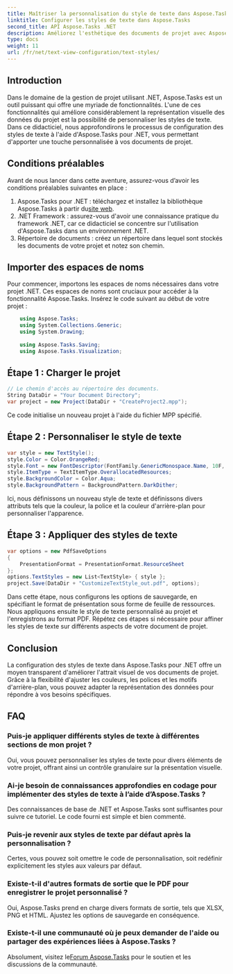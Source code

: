 ```yaml
---
title: Maîtriser la personnalisation du style de texte dans Aspose.Tasks
linktitle: Configurer les styles de texte dans Aspose.Tasks
second_title: API Aspose.Tasks .NET
description: Améliorez l'esthétique des documents de projet avec Aspose.Tasks pour .NET. Personnalisez les styles de texte sans effort pour une représentation visuellement attrayante.
type: docs
weight: 11
url: /fr/net/text-view-configuration/text-styles/
---
```

## Introduction
Dans le domaine de la gestion de projet utilisant .NET, Aspose.Tasks est un outil puissant qui offre une myriade de fonctionnalités. L'une de ces fonctionnalités qui améliore considérablement la représentation visuelle des données du projet est la possibilité de personnaliser les styles de texte. Dans ce didacticiel, nous approfondirons le processus de configuration des styles de texte à l'aide d'Aspose.Tasks pour .NET, vous permettant d'apporter une touche personnalisée à vos documents de projet.
## Conditions préalables
Avant de nous lancer dans cette aventure, assurez-vous d’avoir les conditions préalables suivantes en place :
1.  Aspose.Tasks pour .NET : téléchargez et installez la bibliothèque Aspose.Tasks à partir du[site web](https://releases.aspose.com/tasks/net/).
2. .NET Framework : assurez-vous d'avoir une connaissance pratique du framework .NET, car ce didacticiel se concentre sur l'utilisation d'Aspose.Tasks dans un environnement .NET.
3. Répertoire de documents : créez un répertoire dans lequel sont stockés les documents de votre projet et notez son chemin.
## Importer des espaces de noms
Pour commencer, importons les espaces de noms nécessaires dans votre projet .NET. Ces espaces de noms sont cruciaux pour accéder à la fonctionnalité Aspose.Tasks. Insérez le code suivant au début de votre projet :
```csharp
    using Aspose.Tasks;
    using System.Collections.Generic;
    using System.Drawing;
    
    using Aspose.Tasks.Saving;
    using Aspose.Tasks.Visualization;
```
## Étape 1 : Charger le projet
```csharp
// Le chemin d'accès au répertoire des documents.
String DataDir = "Your Document Directory";
var project = new Project(DataDir + "CreateProject2.mpp");
```
Ce code initialise un nouveau projet à l'aide du fichier MPP spécifié.
## Étape 2 : Personnaliser le style de texte
```csharp
var style = new TextStyle();
style.Color = Color.OrangeRed;
style.Font = new FontDescriptor(FontFamily.GenericMonospace.Name, 10F, FontStyles.Bold | FontStyles.Italic);
style.ItemType = TextItemType.OverallocatedResources;
style.BackgroundColor = Color.Aqua;
style.BackgroundPattern = BackgroundPattern.DarkDither;
```
Ici, nous définissons un nouveau style de texte et définissons divers attributs tels que la couleur, la police et la couleur d'arrière-plan pour personnaliser l'apparence.
## Étape 3 : Appliquer des styles de texte
```csharp
var options = new PdfSaveOptions
{
    PresentationFormat = PresentationFormat.ResourceSheet
};
options.TextStyles = new List<TextStyle> { style };
project.Save(DataDir + "CustomizeTextStyle_out.pdf", options);
```
Dans cette étape, nous configurons les options de sauvegarde, en spécifiant le format de présentation sous forme de feuille de ressources. Nous appliquons ensuite le style de texte personnalisé au projet et l'enregistrons au format PDF.
Répétez ces étapes si nécessaire pour affiner les styles de texte sur différents aspects de votre document de projet.
## Conclusion
La configuration des styles de texte dans Aspose.Tasks pour .NET offre un moyen transparent d'améliorer l'attrait visuel de vos documents de projet. Grâce à la flexibilité d'ajuster les couleurs, les polices et les motifs d'arrière-plan, vous pouvez adapter la représentation des données pour répondre à vos besoins spécifiques.
## FAQ
### Puis-je appliquer différents styles de texte à différentes sections de mon projet ?
Oui, vous pouvez personnaliser les styles de texte pour divers éléments de votre projet, offrant ainsi un contrôle granulaire sur la présentation visuelle.
### Ai-je besoin de connaissances approfondies en codage pour implémenter des styles de texte à l’aide d’Aspose.Tasks ?
Des connaissances de base de .NET et Aspose.Tasks sont suffisantes pour suivre ce tutoriel. Le code fourni est simple et bien commenté.
### Puis-je revenir aux styles de texte par défaut après la personnalisation ?
Certes, vous pouvez soit omettre le code de personnalisation, soit redéfinir explicitement les styles aux valeurs par défaut.
### Existe-t-il d'autres formats de sortie que le PDF pour enregistrer le projet personnalisé ?
Oui, Aspose.Tasks prend en charge divers formats de sortie, tels que XLSX, PNG et HTML. Ajustez les options de sauvegarde en conséquence.
### Existe-t-il une communauté où je peux demander de l'aide ou partager des expériences liées à Aspose.Tasks ?
 Absolument, visitez le[Forum Aspose.Tasks](https://forum.aspose.com/c/tasks/15) pour le soutien et les discussions de la communauté.